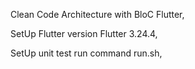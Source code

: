 Clean Code Architecture with BloC Flutter,

SetUp Flutter version Flutter 3.24.4,

SetUp unit test run command run.sh,
